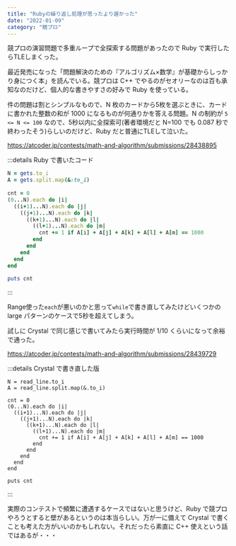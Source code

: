 ```yaml
---
title: "Rubyの繰り返し処理が思ったより遅かった"
date: "2022-01-09"
category: "競プロ"
---
```


競プロの演習問題で多重ループで全探索する問題があったので Ruby で実行したらTLEしまくった。

最近発売になった「問題解決のための『アルゴリズム×数学』が基礎からしっかり身につく本」を読んでいる。競プロは C++ でやるのがセオリーなのは百も承知なのだけど、個人的な書きやすさの好みで Ruby を使っている。

件の問題は割とシンプルなもので、N 枚のカードから5枚を選ぶときに、カードに書かれた整数の和が 1000 になるものが何通りかを答える問題。N の制約が `5 <= N <= 100` なので、5秒以内に全探索可(著者環境だと N=100 でも 0.087 秒で終わったそう)らしいのだけど、Ruby だと普通にTLEして泣いた。

https://atcoder.jp/contests/math-and-algorithm/submissions/28438895

:::details Ruby で書いたコード

```ruby
N = gets.to_i
A = gets.split.map(&:to_i)
 
cnt = 0
(0...N).each do |i|
  ((i+1)...N).each do |j|
    ((j+1)...N).each do |k|
      ((k+1)...N).each do |l|
        ((l+1)...N).each do |m|
          cnt += 1 if A[i] + A[j] + A[k] + A[l] + A[m] == 1000
        end
      end
    end
  end
end
 
puts cnt
```
:::

Range使った`each`が悪いのかと思って`while`で書き直してみたけどいくつかの large パターンのケースで5秒を超えてしまう。

試しに Crystal で同じ感じで書いてみたら実行時間が 1/10 くらいになって余裕で通った。

https://atcoder.jp/contests/math-and-algorithm/submissions/28439729

:::details Crystal で書き直した版

```crystal
N = read_line.to_i
A = read_line.split.map(&.to_i)

cnt = 0
(0...N).each do |i|
  ((i+1)...N).each do |j|
    ((j+1)...N).each do |k|
      ((k+1)...N).each do |l|
        ((l+1)...N).each do |m|
          cnt += 1 if A[i] + A[j] + A[k] + A[l] + A[m] == 1000
        end
      end
    end
  end
end

puts cnt
```

:::

実際のコンテストで頻繁に遭遇するケースではないと思うけど、Ruby で競プロやろうとすると壁があるというのは本当らしい。万が一に備えて Crystal で書くことも考えた方がいいのかもしれない。それだったら素直に C++ 使えという話ではあるが・・・
